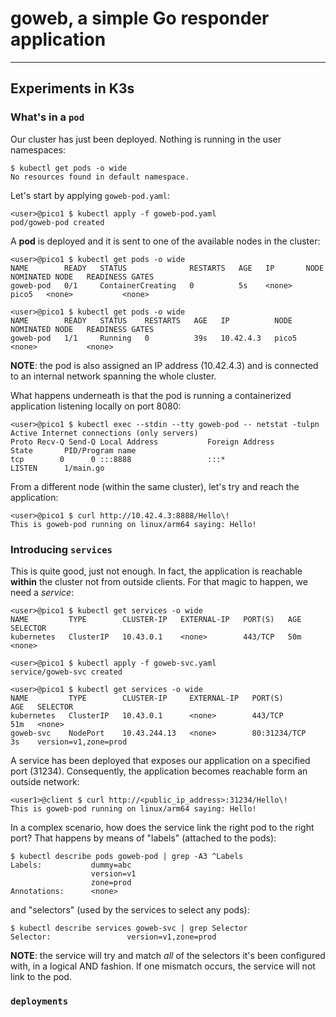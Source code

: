 # goweb, a simple Go responder application

----

## Experiments in K3s
### What's in a `pod`
Our cluster has just been deployed. Nothing is running in the user namespaces:
```
$ kubectl get pods -o wide
No resources found in default namespace.
```

Let's start by applying `goweb-pod.yaml`:
```
<user>@pico1 $ kubectl apply -f goweb-pod.yaml
pod/goweb-pod created
```

A **pod** is deployed and it is sent to one of the available nodes in the cluster:
```
<user>@pico1 $ kubectl get pods -o wide
NAME        READY   STATUS              RESTARTS   AGE   IP       NODE    NOMINATED NODE   READINESS GATES
goweb-pod   0/1     ContainerCreating   0          5s    <none>   pico5   <none>           <none>

<user>@pico1 $ kubectl get pods -o wide
NAME        READY   STATUS    RESTARTS   AGE   IP          NODE    NOMINATED NODE   READINESS GATES
goweb-pod   1/1     Running   0          39s   10.42.4.3   pico5   <none>           <none>
```
**NOTE**: the pod is also assigned an IP address (10.42.4.3) and is connected to an internal network spanning the whole cluster.

What happens underneath is that the pod is running a containerized application listening locally on port 8080:
```
<user>@pico1 $ kubectl exec --stdin --tty goweb-pod -- netstat -tulpn
Active Internet connections (only servers)
Proto Recv-Q Send-Q Local Address           Foreign Address         State       PID/Program name
tcp        0      0 :::8888                 :::*                    LISTEN      1/main.go
```

From a different node (within the same cluster), let's try and reach the application:
```
<user>@pico1 $ curl http://10.42.4.3:8888/Hello\!
This is goweb-pod running on linux/arm64 saying: Hello!
```

### Introducing `services`
This is quite good, just not enough. In fact, the application is reachable **within** the cluster not from outside clients. For that magic to happen, we need a *service*:
```
<user>@pico1 $ kubectl get services -o wide
NAME         TYPE        CLUSTER-IP   EXTERNAL-IP   PORT(S)   AGE   SELECTOR
kubernetes   ClusterIP   10.43.0.1    <none>        443/TCP   50m   <none>

<user>@pico1 $ kubectl apply -f goweb-svc.yaml
service/goweb-svc created

<user>@pico1 $ kubectl get services -o wide
NAME         TYPE        CLUSTER-IP     EXTERNAL-IP   PORT(S)        AGE   SELECTOR
kubernetes   ClusterIP   10.43.0.1      <none>        443/TCP        51m   <none>
goweb-svc    NodePort    10.43.244.13   <none>        80:31234/TCP   3s    version=v1,zone=prod
```

A service has been deployed that exposes our application on a specified port (31234). Consequently, the application becomes reachable form an outside network:
```
<user1>@client $ curl http://<public_ip_address>:31234/Hello\!
This is goweb-pod running on linux/arm64 saying: Hello!
```

In a complex scenario, how does the service link the right pod to the right port? That happens by means of "labels" (attached to the pods):
```
$ kubectl describe pods goweb-pod | grep -A3 ^Labels
Labels:           dummy=abc
                  version=v1
                  zone=prod
Annotations:      <none>
```

and "selectors" (used by the services to select any pods):
```
$ kubectl describe services goweb-svc | grep Selector
Selector:                 version=v1,zone=prod
```
**NOTE**: the service will try and match _all_ of the selectors it's been configured with, in a logical AND fashion. If one mismatch occurs, the service will not link to the pod.

### `deployments`
